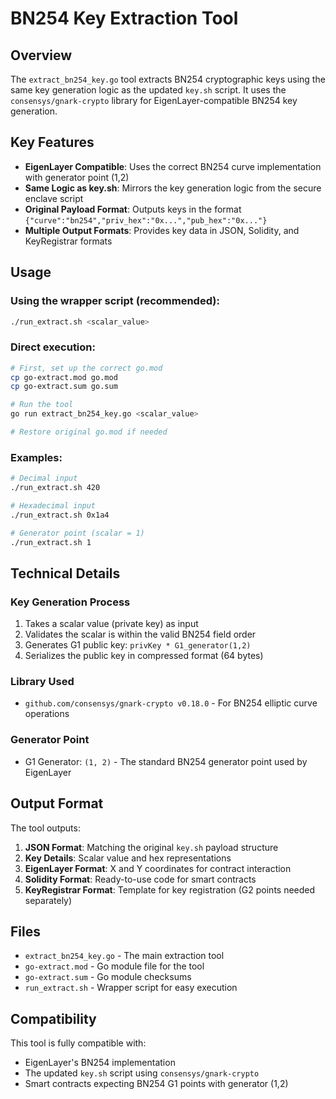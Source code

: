 # BN254 Key Extraction Tool

## Overview

The `extract_bn254_key.go` tool extracts BN254 cryptographic keys using the same key generation logic as the updated `key.sh` script. It uses the `consensys/gnark-crypto` library for EigenLayer-compatible BN254 key generation.

## Key Features

- **EigenLayer Compatible**: Uses the correct BN254 curve implementation with generator point (1,2)
- **Same Logic as key.sh**: Mirrors the key generation logic from the secure enclave script
- **Original Payload Format**: Outputs keys in the format `{"curve":"bn254","priv_hex":"0x...","pub_hex":"0x..."}`
- **Multiple Output Formats**: Provides key data in JSON, Solidity, and KeyRegistrar formats

## Usage

### Using the wrapper script (recommended):
```bash
./run_extract.sh <scalar_value>
```

### Direct execution:
```bash
# First, set up the correct go.mod
cp go-extract.mod go.mod
cp go-extract.sum go.sum

# Run the tool
go run extract_bn254_key.go <scalar_value>

# Restore original go.mod if needed
```

### Examples:
```bash
# Decimal input
./run_extract.sh 420

# Hexadecimal input
./run_extract.sh 0x1a4

# Generator point (scalar = 1)
./run_extract.sh 1
```

## Technical Details

### Key Generation Process
1. Takes a scalar value (private key) as input
2. Validates the scalar is within the valid BN254 field order
3. Generates G1 public key: `privKey * G1_generator(1,2)`
4. Serializes the public key in compressed format (64 bytes)

### Library Used
- `github.com/consensys/gnark-crypto v0.18.0` - For BN254 elliptic curve operations

### Generator Point
- G1 Generator: `(1, 2)` - The standard BN254 generator point used by EigenLayer

## Output Format

The tool outputs:
1. **JSON Format**: Matching the original `key.sh` payload structure
2. **Key Details**: Scalar value and hex representations
3. **EigenLayer Format**: X and Y coordinates for contract interaction
4. **Solidity Format**: Ready-to-use code for smart contracts
5. **KeyRegistrar Format**: Template for key registration (G2 points needed separately)

## Files

- `extract_bn254_key.go` - The main extraction tool
- `go-extract.mod` - Go module file for the tool
- `go-extract.sum` - Go module checksums
- `run_extract.sh` - Wrapper script for easy execution

## Compatibility

This tool is fully compatible with:
- EigenLayer's BN254 implementation
- The updated `key.sh` script using `consensys/gnark-crypto`
- Smart contracts expecting BN254 G1 points with generator (1,2)
